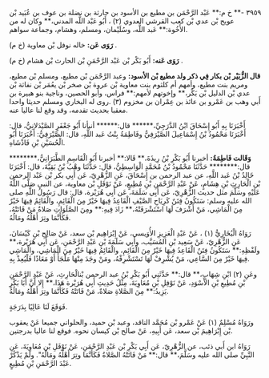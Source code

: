 ٣٩٥٩ -** خ م:** عَبْد الرَّحْمَن بن مطيع بن الأسود بن حارثة بن نضلة بن عوف بن عُبَيد بْن عويج بْن عدي بْن كعب القرشي العدوي (٢) ، أَبُو عَبْد اللَّه المدني،** وكان له من الأَخُوة:** عَبد اللَّه، وسُلَيْمان، ومسلم، وهشام، وجماعة سواهم.

**رَوَى عَن:** خاله نوفل بْن معاوية (خ م) .

**رَوَى عَنه:** أَبُو بَكْر بْن عَبْد الرَّحْمَنِ بْن الحارث بْن هشام (خ م) .

**قال الزُّبَيْر بْن بكار فِي ذكر ولد مطيع بْن الأسود:** وعبد الرَّحْمَن بْن مطيع، ومسلم بْن مطيع، ومريم بنت مطيع، وأمهم أم كلثوم بنت معاوية بْن عروة بْن صخر بْن يعُمَر بْن نفاثة بْن عدي بْن الدليل بْن بَكْر،** وإخوتهم لأمهم:** فراس، وأبو الحصين، وناجية بنو هبيرة بن أَبي وهب بن عَمْرو بن عائذ بن عِمْران بن مخزوم (٣) .روى له البخاري ومسلم حديثا واحدا معقبا بحديث تقدمه، وقد وقع لنا عاليا عنه.

أَخْبَرَنَا بِهِ أَبُو إِسْحَاقَ ابْنُ الدَّرَجِيِّ،****** قال:****** أنبأنا أَبُو جَعْفَرٍ الصَّيْدَلانِيُّ، قال: أَخْبَرَنَا مَحْمُودُ بْنُ إِسْمَاعِيلَ الصَّيْرَفِيُّ وفَاطِمَةُ بِنْتُ عَبد اللَّهِ، قال: الصَّيْرَفِيُّ: أَخْبَرَنَا أَبُو الْحُسَيْنِ بْنِ فَاذْشَاهِ.

**وَقَالت فَاطِمَةُ:** أخبرنا أَبُو بَكْرِ بْنُ رِيذَةَ،** قَالا:** أخبرنا أَبُو الْقَاسِمِ الطَّبَرَانِيُّ،******** قال:******** حَدَّثَنَا مَحْمُودُ بْنُ مُحَمَّدٍ الْوَاسِطِيُّ، قال: حَدَّثَنَا وهْبُ بْنُ بَقِيَّةَ، قال: أَخْبَرَنَا خَالِدُ بْنُ عَبد اللَّهِ، عن عبد الرحمن بن إِسْحَاقَ، عَنِ الزُّهْرِيّ، عَن أَبِي بكر بْن عَبْد الرحمن بْن الْحَارِثِ بْنِ هِشَامٍ، عَنْ عَبْدِ الرَّحْمَنِ بْنِ مُطِيعٍ، عَنْ نَوْفَلِ بْن معاوية، عن النبي صَلَّى اللَّهُ عَلَيْهِ وسَلَّمَ مثل حديث الزُّهْرِيّ، عَن أَبِي سَلَمَةَ، عَن أَبِي هُرَيْرة، قال: قال رَسُولُ اللَّهِ صلى الله عليه وسلم: سَتَكُونُ فِتَنٌ كَرِيَاحِ الصَّيْفِ الْقَاعِدُ فِيهَا خَيْرٌ مِنَ الْقَائِمِ، والْقَائِمُ فِيهَا خَيْرٌ مِنَ الْمَاشِي، مَنْ أَشْرَفَ لَهَا اسْتَشْرَفَتْهُ،** زَادَ فِيهِ:** ومِنَ الصَّلَوَاتِ صَلاةٌ مَنْ فَاتَتْهُ، فَكَأَنَّمَا وتِرَ أَهْلُهُ ومَالُهُ.

رَوَاهُ الْبُخَارِيُّ (١) ، عَنْ عَبْدِ الْعَزِيزِ الأُوَيسي، عَنْ إِبْرَاهِيم بْن سعد، عَنْ صَالِحِ بْنِ كَيْسَانَ، عَنِ الزُّهْرِيّ، عَنْ سَعِيد بْنِ المُسَيَّب، وأَبِي سَلَمَةَ بْنِ عَبْدِ الرَّحْمَنِ، عَن أَبِي هُرَيْرة،** ولَفْظِهِ:** سَتَكُونُ فِتَنٌ الْقَاعِدُ فِيهَا خَيْرٌ مِنَ الْقَائِمِ، والْقَائِمُ فِيهَا خَيْرٌ مِنَ الْمَاشِي، والْمَاشِي فِيهَا خَيْرٌ مِنَ السَّاعِي، مَنْ يُشْرِفْ لَهَا تَسْتَشْرِفْهُ، ومَنْ وجَدَ مِنْهَا مَلْجَأً أَوْ مَعَاذًا فَلْيُعِذْ بِهِ.

وعَنِ (٢) ابْنِ شِهَابٍ،** قال:** حَدَّثَنِي أَبُو بَكْرِ بْنُ عبد الرحمن بْنالْحَارِثِ، عَنْ عَبْدِ الرَّحْمَنِ بْنِ مُطِيعِ بْنِ الأَسْوَدِ، عَنْ نَوْفِلِ بْنِ مُعَاوِيَةَ، مِثْلُ حَدِيثِ أَبِي هُرَيْرة هَذَا،** إِلا أَنَّ أَبَا بَكْرٍ يَزِيدُ:** مِنَ الصَّلاةِ صَلاةٌ، مَنْ فَاتَتْهُ فَكَأَنَّمَا وتِرَ أَهْلُهُ ومَالُهُ.

فَوَقَعَ لَنَا عَالِيًا بِدَرَجَةٍ.

ورَوَاهُ مُسْلِمٌ (١) عَنْ عَمْرو بْن مُحَمَّد الناقد، وعبد بْن حميد، والحلواني جميعا عَنْ يعقوب بْن إِبْرَاهِيمَ بْن سعد، عَن أَبِيهِ، عَنْ صالح بْن كيسان نحوه. فوقع لنا عاليا بدرجتين.

رَوَاهُ ابن أَبي ذئب، عن الزُّهْرِيّ، عَن أَبِي بَكْرِ بْن عَبْدِ الرَّحْمَنِ، عَنْ نَوْفَلِ بْنِ مُعَاوِيَةَ، عَنِ النَّبِيِّ صلى الله عليه وسَلَّمَ،** قال:** مَنْ فَاتَتْهُ الصَّلاةُ فَكَأَنَّمَا وتِرَ أَهْلُهُ ومَالُهُ". ولَمْ يَذْكُرْ عَبْدَ الرَّحْمَنِ بْنِ مُطِيعٍ.